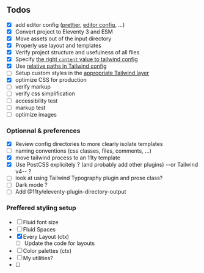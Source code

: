 ## Todos

- [x] add editor config ([prettier](https://github.com/tailwindlabs/prettier-plugin-tailwindcss), [editor config](https://editorconfig.org/), ...)
- [x] Convert project to Eleventy 3 and ESM
- [x] Move assets out of the input directory
- [x] Properly use layout and templates
- [x] Verify project structure and usefulness of all files
- [x] Specify [the right `content` value to tailwind config](https://tailwindcss.com/docs/content-configuration#pattern-recommendations)
- [x] Use [relative paths in Tailwind config](https://tailwindcss.com/docs/content-configuration#using-relative-paths)
- [ ] Setup custom styles in the [appropriate Tailwind layer](https://tailwindcss.com/docs/adding-custom-styles#removing-unused-custom-css)
- [x] optimize CSS for production
- [ ] verify markup
- [ ] verify css simplification
- [ ] accessibility test
- [ ] markup test
- [ ] optimize images

### Optionnal & preferences

- [x] Review config directories to more clearly isolate templates
- [ ] naming conventions (css classes, files, comments, ...)
- [x] move tailwind process to an 11ty template
- [x] Use PostCSS explicitely ? (and probably add other plugins) --or Tailwind v4-- ?
- [ ] look at using Tailwind Typography plugin and prose class?
- [ ] Dark mode ?
- [ ] Add @11ty/eleventy-plugin-directory-output

### Preffered styling setup

- [ ] Fluid font size
- [ ] Fluid Spaces
- [x] Every Layout (ctx)
  - [ ] Update the code for layouts
- [ ] Color palettes (ctx)
- [ ] My utilities?
- [ ]
